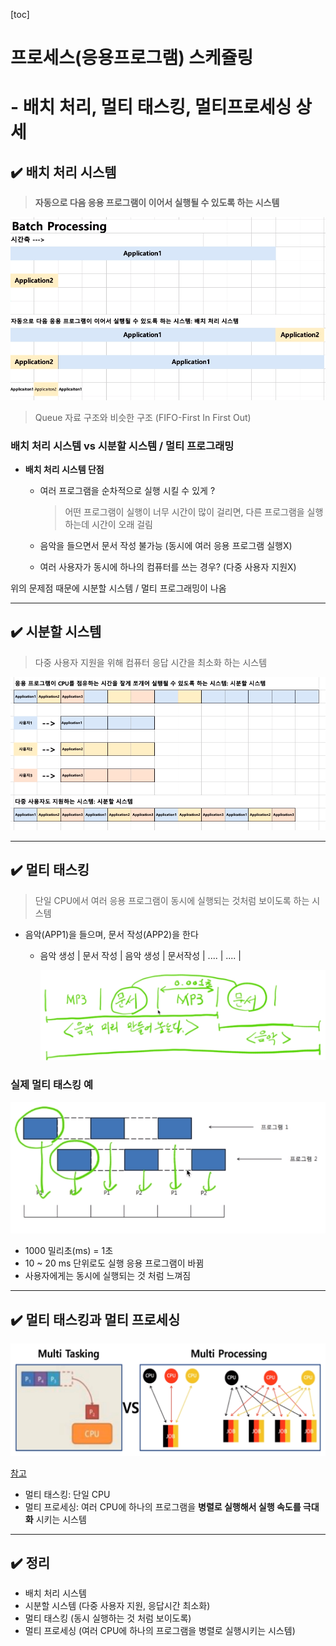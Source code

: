 [toc]

# 프로세스(응용프로그램) 스케쥴링 

# - 배치 처리, 멀티 태스킹, 멀티프로세싱 상세

## :heavy_check_mark: 배치 처리 시스템

> **자동으로 다음 응용 프로그램이 이어서 실행될 수 있도록 하는 시스템**

![image-20210217173111735](assets/image-20210217173111735.png)

> Queue 자료 구조와 비슷한 구조 (FIFO-First In First Out)



### 배치 처리 시스템 vs 시분할 시스템 / 멀티 프로그래밍

- **배치 처리 시스템 단점**

  - 여러 프로그램을 순차적으로 실행 시킬 수 있게 ?

    > 어떤 프로그램이 실행이 너무 시간이 많이 걸리면, 다른 프로그램을 실행하는데 시간이 오래 걸림

  - 음악을 들으면서 문서 작성 불가능 (동시에 여러 응용 프로그램 실행X)

  - 여러 사용자가 동시에 하나의 컴퓨터를 쓰는 경우? (다중 사용자 지원X)

위의 문제점 때문에 시분할 시스템 / 멀티 프로그래밍이 나옴



<hr>

## :heavy_check_mark: 시분할 시스템

> 다중 사용자 지원을 위해 컴퓨터 응답 시간을 최소화 하는 시스템

![image-20210217174045728](assets/image-20210217174045728.png)





<hr>

## :heavy_check_mark: 멀티 태스킹

> 단일 CPU에서 여러 응용 프로그램이 동시에 실행되는 것처럼 보이도록 하는 시스템

- 음악(APP1)을 들으며, 문서 작성(APP2)을 한다

  - 음악 생성 | 문서 작성 | 음악 생성 | 문서작성 | .... | .... |

    ![image-20210217174502406](assets/image-20210217174502406.png)



### 실제 멀티 태스킹 예

![image-20210217174718343](assets/image-20210217174718343.png)

- 1000 밀리초(ms) = 1초
- 10 ~ 20 ms 단위로도 실행 응용 프로그램이 바뀜
- 사용자에게는 동시에 실행되는 것 처럼 느껴짐



<hr>

## :heavy_check_mark: 멀티 태스킹과 멀티 프로세싱

![image-20210217174818911](assets/image-20210217174818911.png)

[참고](http://donghoson.tistory.com/15)

- 멀티 태스킹: 단일 CPU
- 멀티 프로세싱: 여러 CPU에 하나의 프로그램을 **병렬로 실행해서 실행 속도를 극대화** 시키는 시스템



<hr>

## :heavy_check_mark: 정리

- 배치 처리 시스템
- 시분할 시스템 (다중 사용자 지원, 응답시간 최소화)
- 멀티 태스킹 (동시 실행하는 것 처럼 보이도록)
- 멀티 프로세싱 (여러 CPU에 하나의 프로그램을 병렬로 실행시키는 시스템)









